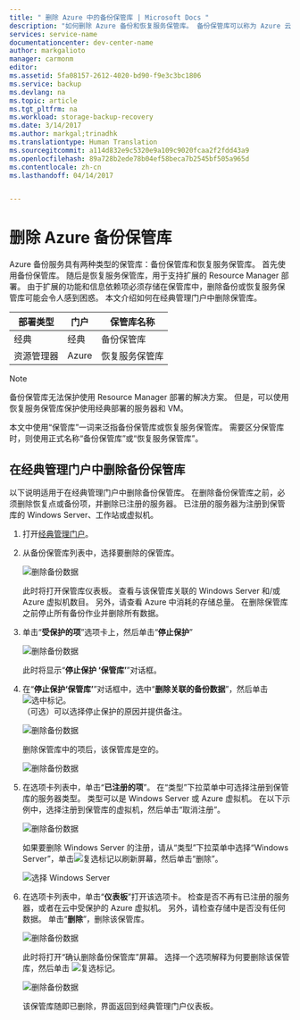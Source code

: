 ```yaml
---
title: " 删除 Azure 中的备份保管库 | Microsoft Docs "
description: "如何删除 Azure 备份和恢复服务保管库。 备份保管库可以称为 Azure 云保管库或 Azure 恢复保管库。 在经典管理门户或 Azure 门户中无法删除备份保管库时对问题进行故障排除。"
services: service-name
documentationcenter: dev-center-name
author: markgalioto
manager: carmonm
editor: 
ms.assetid: 5fa08157-2612-4020-bd90-f9e3c3bc1806
ms.service: backup
ms.devlang: na
ms.topic: article
ms.tgt_pltfrm: na
ms.workload: storage-backup-recovery
ms.date: 3/14/2017
ms.author: markgal;trinadhk
ms.translationtype: Human Translation
ms.sourcegitcommit: a114d832e9c5320e9a109c9020fcaa2f2fdd43a9
ms.openlocfilehash: 89a728b2ede78b04ef58beca7b2545bf505a965d
ms.contentlocale: zh-cn
ms.lasthandoff: 04/14/2017


---
```

# <a name="delete-an-azure-backup-vault"></a>删除 Azure 备份保管库
Azure 备份服务具有两种类型的保管库：备份保管库和恢复服务保管库。 首先使用备份保管库。 随后是恢复服务保管库，用于支持扩展的 Resource Manager 部署。 由于扩展的功能和信息依赖项必须存储在保管库中，删除备份或恢复服务保管库可能会令人感到困惑。 本文介绍如何在经典管理门户中删除保管库。  

| **部署类型** | **门户** | **保管库名称** |
| --- | --- | --- |
| 经典 |经典 |备份保管库 |
| 资源管理器 |Azure |恢复服务保管库 |

> [!NOTE]
> 备份保管库无法保护使用 Resource Manager 部署的解决方案。 但是，可以使用恢复服务保管库保护使用经典部署的服务器和 VM。  
>
>

本文中使用“保管库”一词来泛指备份保管库或恢复服务保管库。 需要区分保管库时，则使用正式名称“备份保管库”或“恢复服务保管库”。

## <a name="delete-a-backup-vault-in-classic-management-portal"></a>在经典管理门户中删除备份保管库
以下说明适用于在经典管理门户中删除备份保管库。 在删除备份保管库之前，必须删除恢复点或备份项，并删除已注册的服务器。 已注册的服务器为注册到保管库的 Windows Server、工作站或虚拟机。

1. 打开[经典管理门户](https://manage.windowsazure.cn)。

2. 从备份保管库列表中，选择要删除的保管库。

    ![删除备份数据](./media/backup-azure-delete-vault/classic-portal-delete-vault-open-vault.png)

    此时将打开保管库仪表板。 查看与该保管库关联的 Windows Server 和/或 Azure 虚拟机数目。 另外，请查看 Azure 中消耗的存储总量。 在删除保管库之前停止所有备份作业并删除所有数据。

3. 单击“**受保护的项**”选项卡上，然后单击“**停止保护**”

    ![删除备份数据](./media/backup-azure-delete-vault/classic-portal-delete-vault-stop-protect.png)

    此时将显示“**停止保护 ‘保管库’**”对话框。
4. 在“**停止保护‘保管库’**”对话框中，选中“**删除关联的备份数据**”，然后单击![选中标记](./media/backup-azure-delete-vault/checkmark.png)。 <br/>
   （可选）可以选择停止保护的原因并提供备注。

    ![删除备份数据](./media/backup-azure-delete-vault/classic-portal-delete-vault-verify-stop-protect.png)

    删除保管库中的项后，该保管库是空的。

    ![删除备份数据](./media/backup-azure-delete-vault/classic-portal-delete-vault-post-delete-data.png)
5. 在选项卡列表中，单击“**已注册的项**”。 在“类型”下拉菜单中可选择注册到保管库的服务器类型。 类型可以是 Windows Server 或 Azure 虚拟机。 在以下示例中，选择注册到保管库的虚拟机，然后单击“取消注册”。

    ![删除备份数据](./media/backup-azure-delete-vault/classic-portal-unregister.png)

    如果要删除 Windows Server 的注册，请从“类型”下拉菜单中选择“Windows Server”，单击![复选标记](./media/backup-azure-delete-vault/checkmark.png)以刷新屏幕，然后单击“删除”。 <br/>

    ![选择 Windows Server](./media/backup-azure-delete-vault/select-windows-server.png)

6. 在选项卡列表中，单击“**仪表板**”打开该选项卡。 检查是否不再有已注册的服务器，或者在云中受保护的 Azure 虚拟机。 另外，请检查存储中是否没有任何数据。 单击“**删除**”，删除该保管库。

    ![删除备份数据](./media/backup-azure-delete-vault/classic-portal-list-of-tabs-dashboard.png)

    此时将打开“确认删除备份保管库”屏幕。 选择一个选项解释为何要删除该保管库，然后单击 ![复选标记](./media/backup-azure-delete-vault/checkmark.png)。 <br/>

    ![删除备份数据](./media/backup-azure-delete-vault/classic-portal-delete-vault-confirmation-1.png)

    该保管库随即已删除，界面返回到经典管理门户仪表板。



